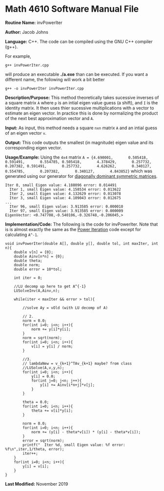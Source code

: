 # Math 4610 Software Manual File

**Routine Name:** invPowerIter

**Author:** Jacob Johns

**Language:** C++. The code can be compiled using the GNU C++ compiler (g++).

For example,

    g++ invPowerIter.cpp

will produce an executable **./a.exe** than can be executed. If you want a different name, the following will work a bit
better

    g++ -o invPowerIter invPowerIter.cpp

**Description/Purpose:** This method theoretically takes sucessive inverses of a square matrix `A` where `p` is an intial eigen value guess (a shift), and `I` is the identity matrix. It then uses thier sucessive multiplications with a vector to estimate an eigen vector. In practice this is done by normalizing the product of the next best approximation vector and `A`. 

**Input:** As input, this method needs a square `nxn` matrix `A` and an intial guess of an eigen vector `v`.

**Output:** This code outputs the smallest (in magnitude) eigen value and its corresponding eigen vector.

**Usage/Example:** Using the `4x4` matrix `A = {4.690001,       0.505418,       0.591491,       0.554785,
0.505418,       4.378429,       0.257732,       0.207382,
0.591491,       0.257732,       4.626262,       0.340127,
0.554785,       0.207382,       0.340127,       4.843852}` which was generated using our generator for [diagonally dominant symmetric matrices](https://github.com/jakeat555/math4610/blob/master/SoftwareManual/generateSymmetricDiagDom.md).

```
Iter 0, small Eigen value: 4.188096 error: 0.014491
  Iter 1, small Eigen value: 4.158534 error: 0.013622
  Iter 2, small Eigen value: 4.132629 error: 0.013078
  Iter 3, small Eigen value: 4.109043 error: 0.012675
...
  Iter 96, small Eigen value: 3.913585 error: 0.000010
  Iter 97, small Eigen value: 3.913585 error: 0.000009
EigenVector: <0.747708,-0.540106,-0.326748,-0.206045,>
```


**Implementation/Code:** The following is the code for invPowerIter. Note that is is almost exactly the same as the [Power Iteration](https://github.com/jakeat555/math4610/blob/master/SoftwareManual/powerIter.md) code except for calculating `A^-1`.
```
void invPowerIter(double A[], double y[], double tol, int maxIter, int n){
	double v[n] = {0};
	double Ainv[n*n] = {0};
	double theta;
	double norm;
	double error = 10*tol;
	
	int iter = 0;
	
	//LU decomp up here to get A^{-1}
	LUSolveInv(A,Ainv,n);
		
	while(iter < maxIter && error > tol){
		
		//solve Ay = vOld (with LU decomp of A)
		
		// 2.
		norm = 0.0;
		for(int i=0; i<n; i++){
			norm += y[i]*y[i];
		}
		norm = sqrt(norm);
		for(int i=0; i<n; i++){
			v[i] = y[i] / norm;
		}
		
		//3.
		// lambdaNew = v_{k+1}^TAv_{k+1} maybe? from class
		//LUSolve(A,v,y,n);
		for(int i=0; i<n; i++){
			y[i] = 0.0;
			for(int j=0; j<n; j++){
				y[i] += Ainv[i*n+j]*v[j];
			}
		}

		theta = 0.0;
		for(int i=0; i<n; i++){
			theta += v[i]*y[i];
		}
		
		norm = 0.0;
		for(int i=0; i<n; i++){
			norm += (y[i] - theta*v[i]) * (y[i] - theta*v[i]);
		}
		error = sqrt(norm);
		printf("  Iter %d, small Eigen value: %f error: %f\n",iter,1/theta, error);
		iter++;
	}
	for(int i=0; i<n; i++){
		y[i] = v[i];
	}	
}
```


**Last Modified:** November 2019
